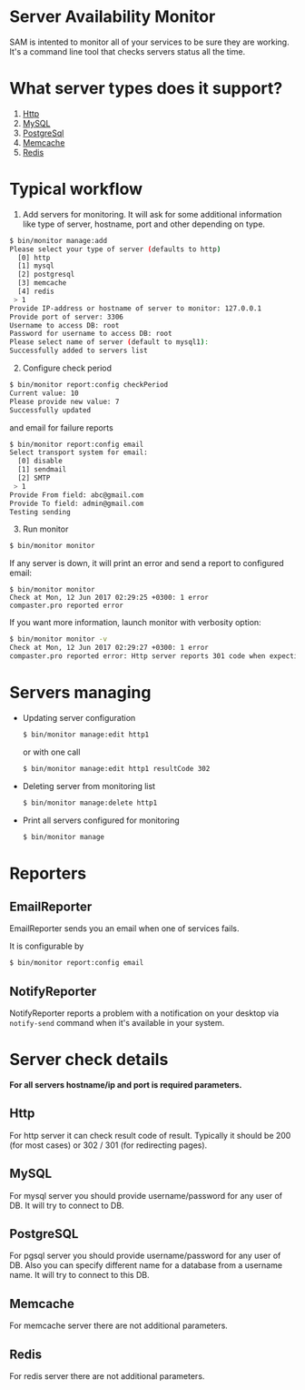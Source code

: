 # Server Availability Monitor
SAM is intented to monitor all of your services to be sure they are working. It's a command line tool that checks servers status all the time.

# What server types does it support?

1. [Http](#http)
2. [MySQL](#mysql)
3. [PostgreSql](#postgresql)
4. [Memcache](#memcache)
5. [Redis](#redis)

# Typical workflow

1. Add servers for monitoring. It will ask for some additional information like type of server, hostname, port and other depending on type.
  ```sh
  $ bin/monitor manage:add
  Please select your type of server (defaults to http)
    [0] http
    [1] mysql
    [2] postgresql
    [3] memcache
    [4] redis
   > 1
  Provide IP-address or hostname of server to monitor: 127.0.0.1
  Provide port of server: 3306
  Username to access DB: root
  Password for username to access DB: root
  Please select name of server (default to mysql1):
  Successfully added to servers list
  ```

2. Configure check period
  ```sh
  $ bin/monitor report:config checkPeriod
  Current value: 10
  Please provide new value: 7
  Successfully updated
  ```
  and email for failure reports
  ```sh
  $ bin/monitor report:config email
  Select transport system for email:
    [0] disable
    [1] sendmail
    [2] SMTP
   > 1
  Provide From field: abc@gmail.com
  Provide To field: admin@gmail.com
  Testing sending
  ```

3. Run monitor
  ```sh
  $ bin/monitor monitor
  ```

If any server is down, it will print an error and send a report to configured email:
```
$ bin/monitor monitor
Check at Mon, 12 Jun 2017 02:29:25 +0300: 1 error
compaster.pro reported error
```

If you want more information, launch monitor with verbosity option:
```sh
$ bin/monitor monitor -v
Check at Mon, 12 Jun 2017 02:29:27 +0300: 1 error
compaster.pro reported error: Http server reports 301 code when expecting 302
```

# Servers managing
- Updating server configuration
  ```sh
  $ bin/monitor manage:edit http1
  ```
  or with one call
  ```sh
  $ bin/monitor manage:edit http1 resultCode 302
  ```

- Deleting server from monitoring list
  ```sh
  $ bin/monitor manage:delete http1
  ```

- Print all servers configured for monitoring
  ```sh
  $ bin/monitor manage
  ```

# Reporters

## EmailReporter
EmailReporter sends you an email when one of services fails.

It is configurable by

```sh
$ bin/monitor report:config email
```

## NotifyReporter
NotifyReporter reports a problem with a notification on your desktop via `notify-send` command when it's available in your system.

# Server check details

**For all servers hostname/ip and port is required parameters.**

## Http
For http server it can check result code of result. Typically it should be 200 (for most cases) or 302 / 301 (for redirecting pages).

## MySQL
For mysql server you should provide username/password for any user of DB. It will try to connect to DB.

## PostgreSQL
For pgsql server you should provide username/password for any user of DB. Also you can specify different name for a database from a username name. It will try to connect to this DB.

## Memcache
For memcache server there are not additional parameters.

## Redis
For redis server there are not additional parameters.
